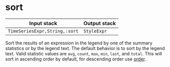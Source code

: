# sort

| Input stack | Output stack |
|-------------|--------------|
| `TimeSeriesExpr,String,:sort` | `StyleExpr` |

Sort the results of an expression in the legend by one of the summary statistics or by the legend text.
The default behavior is to sort by the legend text.
Valid statistic values are `avg`, `count`, `max`, `min`, `last`, and `total`.
This will sort in ascending order by default, for descending order use [order](order.md).